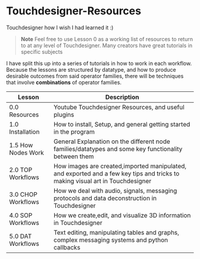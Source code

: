 # Touchdesigner-Resources
Touchdesigner how I wish I had learned it :)

> **Note**
> Feel free to use Lesson 0 as a working list of resources to return to at any level of Touchdesigner. Many creators have great tutorials in specific subjects 

I have split this up into a series of tutorials in how to work in each workflow. Because the lessons are structured by datatype, and how to produce desirable outcomes from said operator families, there will be techniques that involve **combinations** of operator families.

| Lesson      | Description |
| ----------- | ----------- |
| 0.0 Resources| Youtube Touchdesigner Resources, and useful plugins |
| 1.0 Installation      | How to install, Setup, and general getting started in the program       |
| 1.5 How Nodes Work   | General Explanation on the different node families/datatypes and some key functionality between them|
| 2.0 TOP Workflows| How images are created,imported manipulated, and exported and a few key tips and tricks to making visual art in Touchdesigner|
| 3.0 CHOP Workflows| How we deal with audio, signals, messaging protocols and data deconstruction in Touchdesigner |
| 4.0 SOP Workflows| How we create,edit, and visualize 3D information in Touchdesigner |
| 5.0 DAT Workflows| Text editing, manipulating tables and graphs, complex messaging systems and python callbacks |






